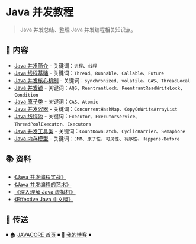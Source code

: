 # Java 并发教程

> Java 并发总结、整理 Java 并发编程相关知识点。

## 📖 内容

- [Java 并发简介](java-concurrent-introduction.md) - 关键词：`进程`、`线程`
- [Java 线程基础](java-thread.md) - 关键词：`Thread`、`Runnable`、`Callable`、`Future`
- [Java 并发核心机制](java-concurrent-basic-mechanism.md) - 关键词：`synchronized`、`volatile`、`CAS`、`ThreadLocal`
- [Java 并发锁](java-lock.md) - 关键词：`AQS`、`ReentrantLock`、`ReentrantReadWriteLock`、`Condition`
- [Java 原子类](java-atomic-class.md) - 关键词：`CAS`、`Atomic`
- [Java 并发容器](java-concurrent-container.md) - 关键词：`ConcurrentHashMap`、`CopyOnWriteArrayList`
- [Java 线程池](java-thread-pool.md) - 关键词：`Executor`、`ExecutorService`、`ThreadPoolExecutor`、`Executors`
- [Java 并发工具类](java-concurrent-tools.md) - 关键词：`CountDownLatch`、`CyclicBarrier`、`Semaphore`
- [Java 内存模型](java-memory-model.md) - 关键词：`JMM`、`原子性`、`可见性`、`有序性`、`Happens-Before`

## 📚 资料

- [《Java 并发编程实战》](https://item.jd.com/10922250.html)
- [《Java 并发编程的艺术》](https://item.jd.com/11740734.html)
- [《深入理解 Java 虚拟机》](https://item.jd.com/11252778.html)
- [《Effective Java 中文版》](https://item.jd.com/12507084.html)

## 🚪 传送

◾ 🏠 [JAVACORE 首页](https://github.com/dunwu/javacore) ◾ 🎯 [我的博客](https://github.com/dunwu/blog) ◾
